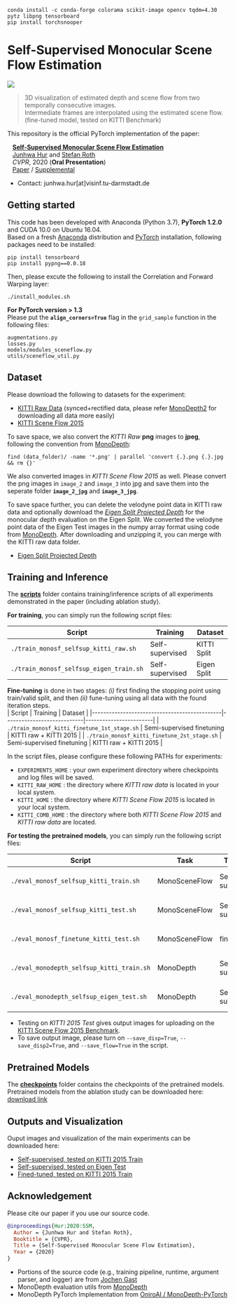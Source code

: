 ```
conda install -c conda-forge colorama scikit-image opencv tqdm=4.30 pytz libpng tensorboard
pip install torchsnooper
```
# Self-Supervised Monocular Scene Flow Estimation

<img src=demo/demo.gif> 

> 3D visualization of estimated depth and scene flow from two temporally consecutive images.  
> Intermediate frames are interpolated using the estimated scene flow. (fine-tuned model, tested on KITTI Benchmark)

This repository is the official PyTorch implementation of the paper:  

&nbsp;&nbsp;&nbsp;[**Self-Supervised Monocular Scene Flow Estimation**](http://openaccess.thecvf.com/content_CVPR_2020/papers/Hur_Self-Supervised_Monocular_Scene_Flow_Estimation_CVPR_2020_paper.pdf)  
&nbsp;&nbsp;&nbsp;[Junhwa Hur](https://sites.google.com/site/hurjunhwa) and [Stefan Roth](https://www.visinf.tu-darmstadt.de/team_members/sroth/sroth.en.jsp)  
&nbsp;&nbsp;&nbsp;*CVPR*, 2020 (**Oral Presentation**)  
&nbsp;&nbsp;&nbsp;[Paper](http://openaccess.thecvf.com/content_CVPR_2020/papers/Hur_Self-Supervised_Monocular_Scene_Flow_Estimation_CVPR_2020_paper.pdf) / [Supplemental](http://openaccess.thecvf.com/content_CVPR_2020/supplemental/Hur_Self-Supervised_Monocular_Scene_CVPR_2020_supplemental.pdf)

- Contact: junhwa.hur[at]visinf.tu-darmstadt.de  

## Getting started
This code has been developed with Anaconda (Python 3.7), **PyTorch 1.2.0** and CUDA 10.0 on Ubuntu 16.04.  
Based on a fresh [Anaconda](https://www.anaconda.com/download/) distribution and [PyTorch](https://pytorch.org/) installation, following packages need to be installed:  

  ```Shell
  pip install tensorboard
  pip install pypng==0.0.18
  ```

Then, please excute the following to install the Correlation and Forward Warping layer:
  ```Shell
  ./install_modules.sh
  ```

**For PyTorch version > 1.3**  
Please put the **`align_corners=True`** flag in the `grid_sample` function in the following files:
  ```
  augmentations.py
  losses.py
  models/modules_sceneflow.py
  utils/sceneflow_util.py
  ```


## Dataset

Please download the following to datasets for the experiment:
  - [KITTI Raw Data](http://www.cvlibs.net/datasets/kitti/raw_data.php) (synced+rectified data, please refer [MonoDepth2](https://github.com/nianticlabs/monodepth2#-kitti-training-data) for downloading all data more easily)
  - [KITTI Scene Flow 2015](http://www.cvlibs.net/datasets/kitti/eval_scene_flow.php?benchmark=flow)

To save space, we also convert the *KITTI Raw* **png** images to **jpeg**, following the convention from [MonoDepth](https://github.com/mrharicot/monodepth):
  ```
  find (data_folder)/ -name '*.png' | parallel 'convert {.}.png {.}.jpg && rm {}'
  ```   
We also converted images in *KITTI Scene Flow 2015* as well. Please convert the png images in `image_2` and `image_3` into jpg and save them into the seperate folder **`image_2_jpg`** and **`image_3_jpg`**.  

To save space further, you can delete the velodyne point data in KITTI raw data and optionally download the [*Eigen Split Projected Depth*]() for the monocular depth evaluation on the Eigen Split. We converted the velodyne point data of the Eigen Test images in the numpy array format using code from [MonoDepth](https://github.com/mrharicot/monodepth). After downloading and unzipping it, you can merge with the KITTI raw data folder.  
  - [Eigen Split Projected Depth]()

## Training and Inference
The **[scripts](scripts/)** folder contains training\/inference scripts of all experiments demonstrated in the paper (including ablation study).

**For training**, you can simply run the following script files:

| Script                                       | Training                   | Dataset                |
|----------------------------------------------|----------------------------|------------------------|
| `./train_monosf_selfsup_kitti_raw.sh`        | Self-supervised            | KITTI Split            |
| `./train_monosf_selfsup_eigen_train.sh`      | Self-supervised            | Eigen Split            |


**Fine-tuning** is done in two stages: *(i)* first finding the stopping point using train\/valid split, and then *(ii)* fune-tuning using all data with the found iteration steps.  
| Script                                       | Training                   | Dataset                |
|----------------------------------------------|----------------------------|------------------------|
| `./train_monosf_kitti_finetune_1st_stage.sh` | Semi-supervised finetuning | KITTI raw + KITTI 2015 |
| `./train_monosf_kitti_finetune_2st_stage.sh` | Semi-supervised finetuning | KITTI raw + KITTI 2015 |

In the script files, please configure these following PATHs for experiments:
  - `EXPERIMENTS_HOME` : your own experiment directory where checkpoints and log files will be saved.
  - `KITTI_RAW_HOME` : the directory where *KITTI raw data* is located in your local system.
  - `KITTI_HOME` : the directory where *KITTI Scene Flow 2015* is located in your local system. 
  - `KITTI_COMB_HOME` : the directory where both *KITTI Scene Flow 2015* and *KITTI raw data* are located.  
   
  
**For testing the pretrained models**, you can simply run the following script files:

| Script                                    | Task          | Training        | Dataset          | 
|-------------------------------------------|---------------|-----------------|------------------|
| `./eval_monosf_selfsup_kitti_train.sh`    | MonoSceneFlow | Self-supervised | KITTI 2015 Train |
| `./eval_monosf_selfsup_kitti_test.sh`     | MonoSceneFlow | Self-supervised | KITTI 2015 Test  |
| `./eval_monosf_finetune_kitti_test.sh`    | MonoSceneFlow | fine-tuned      | KITTI 2015 Test  |
| `./eval_monodepth_selfsup_kitti_train.sh` | MonoDepth     | Self-supervised | KITTI test split |
| `./eval_monodepth_selfsup_eigen_test.sh`  | MonoDepth     | Self-supervised | Eigen test split |

  - Testing on *KITTI 2015 Test* gives output images for uploading on the [KITTI Scene Flow 2015 Benchmark](http://www.cvlibs.net/datasets/kitti/eval_scene_flow.php).  
  - To save output image, please turn on `--save_disp=True`, `--save_disp2=True`, and `--save_flow=True` in the script.  

## Pretrained Models 

The **[checkpoints](checkpoints/)** folder contains the checkpoints of the pretrained models.  
Pretrained models from the ablation study can be downloaded here: [download link](https://download.visinf.tu-darmstadt.de/data/2020-cvpr-hur-self-mono-sf/models/checkpoints_ablation_study.zip)


## Outputs and Visualization

Ouput images and visualization of the main experiments can be downloaded here:
  - [Self-supervised, tested on KITTI 2015 Train](https://download.visinf.tu-darmstadt.de/data/2020-cvpr-hur-self-mono-sf/results/self_supervised_KITTI_train.zip)
  - [Self-supervised, tested on Eigen Test](https://download.visinf.tu-darmstadt.de/data/2020-cvpr-hur-self-mono-sf/results/self_supervised_Eigen_test.zip)
  - [Fined-tuned, tested on KITTI 2015 Train](https://download.visinf.tu-darmstadt.de/data/2020-cvpr-hur-self-mono-sf/results/finetuned_KITTI_train.zip)


## Acknowledgement

Please cite our paper if you use our source code.  

```bibtex
@inproceedings{Hur:2020:SSM,  
  Author = {Junhwa Hur and Stefan Roth},  
  Booktitle = {CVPR},  
  Title = {Self-Supervised Monocular Scene Flow Estimation},  
  Year = {2020}  
}
```

- Portions of the source code (e.g., training pipeline, runtime, argument parser, and logger) are from [Jochen Gast](https://scholar.google.com/citations?user=tmRcFacAAAAJ&hl=en)  
- MonoDepth evaluation utils from [MonoDepth](https://github.com/mrharicot/monodepth)
- MonoDepth PyTorch Implementation from [OniroAI / MonoDepth-PyTorch](https://github.com/OniroAI/MonoDepth-PyTorch)

